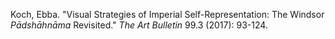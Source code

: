 Koch, Ebba. "Visual Strategies of Imperial Self-Representation: The Windsor _Pādshāhnāma_ Revisited." _The Art Bulletin_ 99.3 (2017): 93-124.

